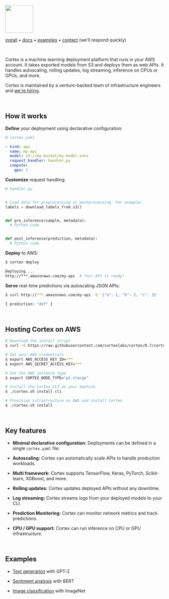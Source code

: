 <img src='https://s3-us-west-2.amazonaws.com/cortex-public/logo.png' height='88'>

<br>

[install](https://docs.cortex.dev/install) • <!-- CORTEX_VERSION_MINOR_STABLE e.g. https://docs.cortex.dev/v/0.2/ -->[docs](https://docs.cortex.dev) • [examples](examples) • [contact](mailto:hello@cortex.dev) (we'll respond quickly)

<br>

Cortex is a machine learning deployment platform that runs in your AWS account. It takes exported models from S3 and deploys them as web APIs. It handles autoscaling, rolling updates, log streaming, inference on CPUs or GPUs, and more.

Cortex is maintained by a venture-backed team of infrastructure engineers and [we're hiring](https://angel.co/cortex-labs-inc/jobs).

<br>

## How it works

**Define** your deployment using declarative configuration:

```yaml
# cortex.yaml

- kind: api
  name: my-api
  model: s3://my-bucket/my-model.onnx
  request_handler: handler.py
  compute:
    gpu: 1
```

**Customize** request handling:

```python
# handler.py


# Load data for preprocessing or postprocessing. For example:
labels = download_labels_from_s3()


def pre_inference(sample, metadata):
  # Python code


def post_inference(prediction, metadata):
  # Python code
```

**Deploy** to AWS:

```bash
$ cortex deploy

Deploying ...
http://***.amazonaws.com/my-api  # Your API is ready!
```

**Serve** real-time predictions via autoscaling JSON APIs:

```bash
$ curl http://***.amazonaws.com/my-api -d '{"a": 1, "b": 2, "c": 3}'

{ prediction: "def" }
```

<br>

## Hosting Cortex on AWS

<!-- CORTEX_VERSION_MINOR_STABLE -->

```bash
# Download the install script
$ curl -O https://raw.githubusercontent.com/cortexlabs/cortex/0.7/cortex.sh && chmod +x cortex.sh

# Set your AWS credentials
$ export AWS_ACCESS_KEY_ID=***
$ export AWS_SECRET_ACCESS_KEY=***

# Set the AWS instance type
$ export CORTEX_NODE_TYPE="p2.xlarge"

# Install the Cortex CLI on your machine
$ ./cortex.sh install cli

# Provision infrastructure on AWS and install Cortex
$ ./cortex.sh install
```

<br>

## Key features

- **Minimal declarative configuration:** Deployments can be defined in a single `cortex.yaml` file.

- **Autoscaling:** Cortex can automatically scale APIs to handle production workloads.

- **Multi framework:** Cortex supports TensorFlow, Keras, PyTorch, Scikit-learn, XGBoost, and more.

- **Rolling updates:** Cortex updates deployed APIs without any downtime.

- **Log streaming:** Cortex streams logs from your deployed models to your CLI.

- **Prediction Monitoring:** Cortex can monitor network metrics and track predictions.

- **CPU / GPU support:** Cortex can run inference on CPU or GPU infrastructure.

<br>

## Examples

- [Text generation](examples/text-generation) with GPT-2

- [Sentiment analysis](examples/sentiment) with BERT

- [Image classification](examples/imagenet) with ImageNet
